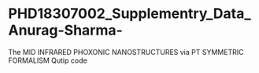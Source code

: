# PHD18307002_Supplementry_Data_Anurag-Sharma-
The MID INFRARED PHOXONIC NANOSTRUCTURES via PT SYMMETRIC FORMALISM  Qutip code
